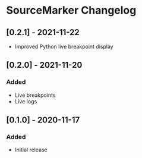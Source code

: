 <!-- Keep a Changelog guide -> https://keepachangelog.com -->

# SourceMarker Changelog

## [0.2.1] - 2021-11-22
- Improved Python live breakpoint display

## [0.2.0] - 2021-11-20
### Added
- Live breakpoints
- Live logs

## [0.1.0] - 2020-11-17
### Added
- Initial release
